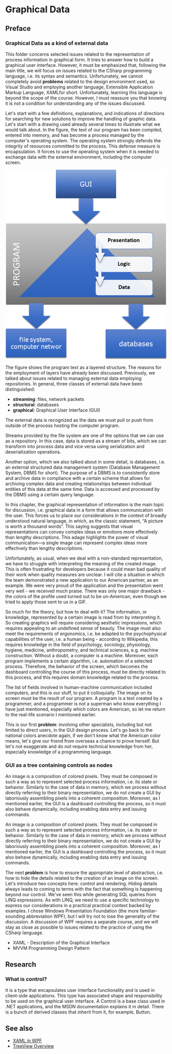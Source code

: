 <!--
//____________________________________________________________________________________________________________________________________
//
//  Copyright (C) 2023, Mariusz Postol LODZ POLAND.
//
//  To be in touch join the community by pressing the `Watch` button and get started commenting using the discussion panel at
//
//  https://github.com/mpostol/TP/discussions/182
//
//  by introducing yourself and telling us what you do with this community.
//_____________________________________________________________________________________________________________________________________
-->

# Graphical Data

## Preface

### Graphical Data as a kind of external data

This folder concerns selected issues related to the representation of process information in graphical form. It tries to answer how to build a graphical user interface. However, it must be emphasized that, following the main title, we will focus on issues related to the CSharp programming language, i.e. its syntax and semantics. Unfortunately, we cannot completely avoid **problems** related to the design environment used, so Visual Studio and employing another language, Extensible Application Markup Language, XAMLfor short. Unfortunately, learning this language is beyond the scope of the course. However, I must reassure you that knowing it is not a condition for understanding any of the issues discussed.

Let's start with a few definitions, explanations, and indications of directions for searching for new solutions to improve the handling of graphic data. Let's start with a drawing used already several times to illustrate what we would talk about. In the figure, the text of our program has been compiled, entered into memory, and has become a process managed by the computer's operating system. The operating system strongly defends the integrity of resources committed to the process. This defense measure is encapsulation. It forces to use the operating system when it is needed to exchange data with the external environment, including the computer screen.

![ProgramLayered Design Pattern](.Media/CoursImageProgramLayeredDesignPattrn.png)

The figure shows the program text as a layered structure. The reasons for the employment of layers have already been discussed. Previously, we talked about issues related to managing external data employing repositories. In general, three classes of external data have been distinguished:

- **streaming**: files, network packets
- **structural**: databases
- **graphical**: Graphical User Interface (GUI)

The external data is recognized as the data we must pull or push from outside of the process hosting the computer program.

Streams provided by the file system are one of the options that we can use as a repository. In this case, data is stored as a stream of bits, which we can transform into process data and vice versa using serialization and deserialization operations.

Another option, which we also talked about in some detail, is databases, i.e. an external structured data management system (Database Management System, DBMS for short). The purpose of a DBMS is to consistently store and archive data in compliance with a certain scheme that allows for archiving complex data and creating relationships between individual entities of this data at the same time. Data is accessed and processed by the DBMS using a certain query language.

In this chapter, the graphical representation of information is the main topic for discussion, i.e. graphical data in a form that allows communication with the user. This forces us to place our considerations in the context of broadly understood natural language, in which, as the classic statement, “A picture is worth a thousand words”. This saying suggests that visual representations can convey complex ideas or emotions more effectively than lengthy descriptions. This adage highlights the power of visual communication—a single image can represent complex ideas more effectively than lengthy descriptions.

Unfortunately, as usual, when we deal with a non-standard representation, we have to struggle with interpreting the meaning of the created image. This is often frustrating for developers because it could mean bad quality of their work when quality measures are unclear. I will cite a situation in which the team demonstrated a new application to our American partner, as an example. We were very proud of the application and the presentation went very well - we received much praise. There was only one major drawback - the colors of the profile used turned out to be un-American, even though we tried to apply those sent to us in a GIF.

So much for the theory, but how to deal with it? The information, or knowledge, represented by a certain image is read from by interpreting it. So creating graphics will require considering aesthetic impressions, which requires appealing to an undefined sense of beauty. The image must also meet the requirements of ergonomics, i.e. be adapted to the psychophysical capabilities of the user, i.e. a human being - according to Wikipedia, this requires knowledge in the field of psychology, sociology, physiology, hygiene, medicine, anthropometry, and technical sciences, e.g. machine construction. Without a doubt, a computer is a machine. Moreover, each program implements a certain algorithm, i.e. automation of a selected process. Therefore, the behavior of the screen, which becomes the dashboard controlling the course of this process, must be directly related to this process, and this requires domain knowledge related to the process.

The list of fields involved in human-machine communication included computers, and this is our stuff, to put it colloquially. The image on its screen must be the result of our program. A program is a text created by a programmer, and a programmer is not a superman who know everything I have just mentioned, especially which colors are American, so let me return to the real-life scenario I mentioned earlier.

This is our first **problem**: involving other specialists, including but not limited to direct users, in the GUI design process. Let's go back to the national colors anecdote again, if we don't know what the American color means, let's give our friend from overseas a chance to prove herself. But let's not exaggerate and do not require technical knowledge from her, especially knowledge of a programming language.

### GUI as a tree containing controls as nodes

An image is a composition of colored pixels. They must be composed in such a way as to represent selected process information, i.e. its state or behavior. Similarly to the case of data in memory, which we process without directly referring to their binary representation, we do not create a GUI by laboriously assembling pixels into a coherent composition. Moreover, as I mentioned earlier, the GUI is a dashboard controlling the process, so it must also behave dynamically, including enabling data entry and issuing commands.

An image is a composition of colored pixels. They must be composed in such a way as to represent selected process information, i.e. its state or behavior. Similarly to the case of data in memory, which we process without directly referring to their binary representation, we do not create a GUI by laboriously assembling pixels into a coherent composition. Moreover, as I mentioned earlier, the GUI is a dashboard controlling the process, so it must also behave dynamically, including enabling data entry and issuing commands.

The next **problem** is how to ensure the appropriate level of abstraction, i.e. how to hide the details related to the creation of an image on the screen. Let's introduce two concepts here: control and rendering. Hiding details always leads to coming to terms with the fact that something is happening beyond our control. We've seen this while generating SQL queries from LINQ expressions. As with LINQ, we need to use a specific technology to express our considerations in a practical practical context backed by examples. I chose Windows Presentation Foundation (the more familiar-sounding abbreviation WPF), but I will try not to lose the generality of the discussion. A discussion of WPF requires a separate course, and we will stay as close as possible to issues related to the practice of using the CSharp language.

- XAML - Description of the Graphical Interface
- MVVM Programming Design Pattern

## Research

### What is control?

It is a type that encapsulates user interface functionality and is used in client-side applications. This type has associated shape and responsibility to be used on the graphical user interface. A Control is a base class used in .NET applications, and the MSDN documentation explains it in detail. There is a bunch of derived classes that inherit from it, for example, Button.

## See also

- [XAML in WPF](https://docs.microsoft.com/dotnet/framework/wpf/advanced/xaml-in-wpf)
- [TreeView Overview](https://docs.microsoft.com/dotnet/framework/wpf/controls/treeview-overview?view=netframework-4.7.2)

<!--

# Graficzny Interfejs Użytkownika (GUI)

- [Graficzny Interfejs Użytkownika (GUI)](#graficzny-interfejs-użytkownika-gui)
  - [Jaki mamy problem](#jaki-mamy-problem)
    - [Wstęp](#wstęp)
    - [Informacja](#informacja)
    - [GUI jako drzewo kontrolek](#gui-jako-drzewo-kontrolek)
  - [Wykorzystanie](#wykorzystanie)
    - [Wprowadzenie](#wprowadzenie)
    - [Od ogółu do szczegółu](#od-ogółu-do-szczegółu)
    - [Wprowadzanie danych](#wprowadzanie-danych)
    - [Dynamika](#dynamika)
    - [Wykonywanie Poleceń](#wykonywanie-poleceń)
    - [Nieaktywne Kontrolki](#nieaktywne-kontrolki)
    - [Zakres Wyświetlanych Danych](#zakres-wyświetlanych-danych)
    - [Kompozycja Kontrolek](#kompozycja-kontrolek)
      - [Rendering](#rendering)
      - [Edycja w Blend](#edycja-w-blend)
  - [Praca domowa](#praca-domowa)
  - [Zakończenie](#zakończenie)

## Jaki mamy problem

### Wstęp

### Informacja

### GUI jako drzewo kontrolek

## Wykorzystanie

### Wprowadzenie

Najlepszym sposobem, aby zilustrować podstawowe zagadnienia związane z reprezentacją informacji procesowej z wykorzystaniem graficznego interfejsu użytkownika, jest próba przedstawienia ich w kontekście przykładowego programu i jego interfejsu użytkownika.

W przykładowym programie jest projekt, który zawiera interfejs użytkownika i może być uruchomiony jako samodzielna aplikacja. Możemy go uruchomić bezpośrednio korzystając z mechanizmów systemu operacyjnego. Ja jednak proponuję jego start wprost z Visual Studio, gdzie mamy opcję uruchomienia nowej instancji w trybie diagnostycznym korzystając z menu kontekstowego. W efekcie tworzony jest proces do którego przydzielane są zasoby. Możemy to obserwować korzystając z narzędzi diagnostycznych. Omówienie korzystania z tych narzędzi jest całkowicie poza zakresem naszych zainteresowań, więc spróbuję teraz znaleźć rezultat w postaci GUI programu, który właśnie uruchomiłem. Jest on na sąsiednim ekranie, więc muszę go przesunąć w obszar rejestracji tego video. Jak widzimy to typowe okienko aplikacji Windows, w którym możemy wyróżnić nagłówek i potrzebną zawartość użytkową. Nagłówek to tytuł, czyli jakiś tekst oraz dwa klawisze służące do skalowania okna względem ekranu monitora i trzeci pozwalający zakończyć proces realizujący nasz program.

Co do wrażeń estetycznych, to nie będziemy tematu drążyć. Ale oczywiście bez specjalnego problemu możemy zakwestionować kolory i stwierdzić, że nie są amerykańskie. Znowu nawiązuję do poprzedniej dykteryjki nie po to, by się pastwić nad tym zagadnieniem ale, aby spróbować znaleźć rozwiązanie tego i setek podobnych problemów. Ten przysłowiowy kolor niech będzie ilustracją zagadnień związanych z interdyscyplinarną pracą zespołową i podziałem kompetencji związanych z projektem graficznej reprezentacji informacji. Na kilku wybranych przykładach pokażę, gdzie możemy spodziewać się kłopotów. Celem moim są zagadnienia związane z językiem programowania, więc proszę mi wybaczyć lapidarność przykładów i spłycenie omawianych zagadnień.

W śród tych problematycznych zagadnień są zapewne zagadnienia związane z ergonomią tego interfejsu. Przykład jest dydaktyczny, a nie produkcyjny, ale nawet tu można wiele zdziałać w tym zakresie. Przejdę zatem do funkcjonalności, czyli danych i zachowania się tego interfejsu. Te białe prostokąty to miejsca wymiany danych pomiędzy instancją programu a jego użytkownikiem. Te szare prostokąty to klawisze, które zmieniają kolor po najechaniu myszką, wskazując możliwość kliknięcia w nie. Nie pastwiąc się nad estetyką rozwiązania załóżmy tylko, że kolor tła fragmentu okna w którym pokazały się dane w wyniku kliknięcia jednego z klawiszy nie jest idealny, żeby nie powiedzieć, że nie jest amerykański i wymaga konsultacji z kimś kto wie jaki powinien być i ten ktoś nie jest programistą.

Z faktu, że w wyniku kliknięcia w ten obszar zmieniło się tło dla kilku danych, możemy domniemywać, że stanowią one pewną całość, więc są daną złożoną. Dana złożona to jeden byt tylko taki w którym widoczne są składowe. Jako przykład problemu związanego z ergonomią rozwiązania możemy tu wytknąć, że fakt występowania grupowania wymaga pewnej akcji ze strony użytkownika, a przecież grupowanie to powinno być widoczne zawsze. Dla programisty to grupowanie może być czymś absolutnie oczywistym, a potrzeba graficznego wyróżnienia grupowania nieuświadomioną potrzebą.

### Od ogółu do szczegółu

Kolejna funkcja interfejsu ujawnia się po kliknięciu na grupę danych, co powoduje pojawienie się kolejnych szczegółów w innych częściach interfejsu. Tu specjaliści od ergonomii pewnie będą kwestionowali brak podkreślenia trwałego związku danych szczegółowych z danymi ogólnymi, czyli skąd wiadomo, że po prawej stronie mamy szczegóły tego, co wybrano po stronie lewej.

### Wprowadzanie danych

Najechanie myszką na kolejny obszar przeznaczony na dane ujawnia kolejną funkcję, a mianowicie możliwość wprowadzenia nowych lub modyfikowania aktualnych danych. Na ekranie widzimy przypadek modyfikacji. I tu znowu pytanie do ekspertów od ergonomii, a nie do programistów: skąd użytkownik ma wiedzieć, że ten tekst jest edytowalny.

Tu warto wspomnieć o kolejnej funkcjonalności, którą interfejs użytkownika powinien realizować, a mianowicie kontrola poprawności wprowadzanych danych. A to już nasza działka. W przykładzie możemy wpisać dowolny tekst, ale można sobie łatwo wyobrazić, że teks będzie sprawdzany pod kątem ortografii dla wybranego języka naturalnego.

### Dynamika

Po modyfikacji danej możemy zasymulować dynamiczne zachowanie interfejsu, a mianowicie kliknięcie w klawisz nad tekstem powoduje rozpoczęcie procedury przetwarzania nowej wartości dla wybranej danej, w tym przypadku potwierdzonego wyświetleniem okna sygnalizującego zakończenia operacji. Tu mamy jeszcze kolejny problem, jak zapewnić, żeby aplikacja była responsywna, czyli żeby omawiany interfejs nie był zamrożony w sytuacji, gdy zlecona operacja trwa zauważalnie długo.

### Wykonywanie Poleceń

Pozostał jeszcze jeden klawisz. On demonstruje scenariusz, w którym zawartość okna okazuje się niewystarczająca i trzeba otworzyć nowe okno. Znów okno to pojawia się na sąsiednim ekranie, więc muszę je przeciągnąć do mojego obszaru roboczego. To okno posłuży mi do zademonstrowania dwóch scenariuszy. Pierwszy to, że interfejs użytkownika może zależeć od stanu, czyli od historii operacji wykonywanych wcześniej. Drugi to, że użytkownik decyduje jakie dane chce oglądać.

### Nieaktywne Kontrolki

Na nowym okienku znów mamy klawisze jako szare prostokąty, a biały prostokąt po prawej to  miejsce zarezerwowane na wyświetlania danych. Klawisze są szare ale dolny ma wyraźnie inny odcień i jak widzimy nie da się kliknąć – jest nieaktywny. Aby stał się aktywny trzeba kliknąć w górny klawisz, co symuluje na przykład scenariusz, w którym dwie operacje muszą być wykonane w sekwencji, czyli wykonanie pewnej operację dopiero twarzy sytuację warunkującą możliwość wykonanie kolejnej. Przykładowo, wcześniej trzeba wskazać plik, by można było wykonać analizę danych w nim zawartych. Oczywiście znów kłania się ergonomia, jak to uzależnienie czytelnie pokazać na ekranie.

### Zakres Wyświetlanych Danych

W tym przypadku dane są symulowane, ale w prawej części tego okienka pojawia się ich zobrazowanie w postaci drzewka, które możemy rozwijać na dowolną głębokość. To może przypominać sytuację, w której pobieramy dynamicznie z repozytorium zewnętrznego kolejne dane zgodnie z aktualnymi potrzebami użytkownika. Ten scenariusz jest szczególnie przydatny, kiedy pobranie wszystkich danych prowadzi do nieskończonej pętli w wyniku rekurencji, czyli cyklicznych odwołań, a ilość wyświetlanych danych zależy od potrzeb użytkownika.

Jeszcze raz przypomnę, że przedstawiany tu interfejs nie jest związany z konkretnymi potrzebami wybranego procesu, ale warto zapamiętać jego cechy, gdy będę do nich się odwoływał analizując tekst przykładowego programu, który go realizuje.

### Kompozycja Kontrolek

W przykładowej aplikacji widzieliśmy dwa okienka, które przed chwilą posłużyły jako repozytorium i interfejs użytkownika dla wejściowych i wyjściowych danych procesowych. Dodatkowo okienka te umożliwiały sterowanie zachowaniem się programu. Ponieważ za to wszystko odpowiedzialny jest program, czyli teks znajdźmy zatem w programie miejsca, które odpowiadają odpowiednio za grafikę, dane i zachowanie interfejsu użytkownika. W tej lekcji interesuje nas wyłącznie grafika. Danymi i zachowaniem zajmiemy się w następnej lekcji.

#### Rendering

Nie wchodząc w szczegóły w projekcie mamy folder, w którym zgromadziłem pliki odpowiedzialne za renderowanie okienek na ekranie, czyli tworzenie ich wyglądu na podstawie formalnego opisu zawartego w tekście programu. Renderowenie to spolszczone angielskie słowo rendering. Innymi słowy to cały skomplikowany proces zamiany naszego tekstu na kompozycję ekranowych pikseli. Ponieważ jest to proces powtarzalny, w większości przypadków można go całkowicie zautomatyzować i tak się dzieje od czasów pierwszych systemów klasy Windows.

#### Edycja w Blend

Wybierzmy jeden z tych plików i w menu kontekstowym widzimy, że można go edytować w Blend – co by to nie znaczyło - wybierzmy tą opcję. To chwilę trwa i w końcu wygląd naszego przykładowego okna zobaczymy w niezależnym edytorze, którego nazwa to właśnie Blend.

Korzystając z tego edytora możemy zająć się kwestią koloru wybranego fragmentu okna. Jak widzimy klikając po prawej stronie mogę wybrać dowolny kolor i co więcej spowodować, że wybrany obszar jest wypełniany tłem gradientowym co polega na wypełnieniu określonego obszaru płynnym przejściem tonalnym pomiędzy co najmniej dwoma kolorami. Kształt tego wypełnienia może być prosty lub promienisty. Więc jeśli komuś jest mało jednego koloru może zastosować wybraną paletę kilkoma kliknięciami. Tu ważne słowo to kliknięciami, bo to oznacza, że myszkę możemy przekazać komuś, kto wie jakie kolory powinny być, wracając po raz ostatni do dykteryjki – co to jest kolor amerykański. Co więcej można to zrobić nawet zdalnie w ramach mówiąc kolokwialnie confcalla, czyli zdalnej konferencji.

Troszeczkę trudniejszą sprawą jest uwypuklenie, że używamy klawiszy, czyli klikalnych miejsc na ekranie. Do tego celu wykorzystamy marginesy, które zmniejszą wielkość kliklnego obszaru na ekranie. Tu trzeba z klawiatury wprowadzić cztery liczby, więc sprawa jest trochę bardziej skomplikowań, ale wydaje się, że poradzi sobie z nią każdy bez względu na posiadaną wiedzę informatyczną. Podobnie, podkreślając ważność klawisza możemy mu zmienić kolor podobnie jak poprzednio.

Zaproponowane podejście jest rozwiązaniem całkowicie statycznym, tzn. że wybranych kolorów i kształtów nie możemy traktować jako dane procesowe. Sytuacja się całkowicie zmieni, jeśli wybór koloru ma być rezultatem procesu przetwarzania, przykładowo zmieniamy tło na odcień czerwieni, jeśli wyniki obliczeń stają się niepokojąco złe zgodnie z jakimś mierzalnym kryterium procesowym określającym poziom zła. Podobnie jeśli klawisz ma się pokazywać tylko w pewnych sytuacjach. Niesyty w takim przypadku te kolory i kształty stają się reprezentacją informacji procesowej, a więc danymi które zgodnie z pewną relacją łączącą dane z informację muszą się zmieniać. Tu musimy być świadomi, że właśnie tworzymy własny kod, z własnym alfabetem, bo dobieramy paletę kolorów i kształty kompozycji pikseli, własną składnię, bo określamy jak one mogą się zmieniać i w końcu własną semantykę, czyli jak te kompozycje pikseli rozumieć – inaczej jaką wiedzę reprezentują. O kodach było na samym początku, więc proponuję wrócić do tych lekcji jeśli jest taka potrzeba. Tu wspomniany edytor jest nadal bardzo pomocny, ale nas w prosty sposób nie zastąpi, ale to już temat osobnego kursu.

## Praca domowa

Na koniec lekcji, jak zwykle, praca domowa. Aby następna lekcja była bardziej zrozumiała proponuję zabawić się w projektanta interfejsu graficznego i z wykorzystaniem programu Blend zmodyfikować zamieszczone w programie przykłady, by dopasować je do swojego gustu i spróbować zmniejszyć niedogodności wspomniane w trakcie mojego opisu tego interfejsu. Oczywiście nie trzeba w tym celu od razu zapisywać się na studia podyplomowe w Akademii Sztuk Pięknych i Pożytecznych. Również pogłębione studia z ergonomii nie są niezbędne. Po prostu użyjmy własnej intuicji i poczucia estetyki. Celem jest wstępne określenie ograniczeń tego scenariusza metodą prób i błędów. To zadanie jest szczególnie ważne dla tych, którzy z tym podejściem nigdy w praktyce się nie spotkali.

## Zakończenie

W tej lekcji to już wszystko. Dziękuję za poświęcony czas. W następnej lekcji będę kontynuował omawianie tych zagadnień ze szczególny uwzględnieniem integracji grafiki oraz danych i zachowania się interfejsu graficznego, czyli jak go wykorzystać do monitorowania i sterowania procesu biznesowego, który automatyzujemy.

-->